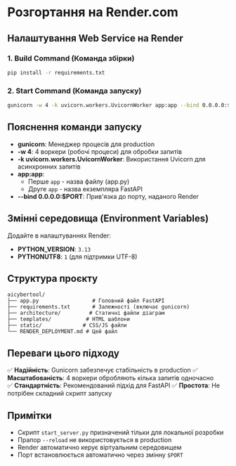 # Розгортання на Render.com

## Налаштування Web Service на Render

### 1. Build Command (Команда збірки)
```bash
pip install -r requirements.txt
```

### 2. Start Command (Команда запуску)
```bash
gunicorn -w 4 -k uvicorn.workers.UvicornWorker app:app --bind 0.0.0.0:$PORT
```

## Пояснення команди запуску

- **gunicorn**: Менеджер процесів для production
- **-w 4**: 4 воркери (робочі процеси) для обробки запитів
- **-k uvicorn.workers.UvicornWorker**: Використання Uvicorn для асинхронних запитів
- **app:app**: 
  - Перше `app` - назва файлу (app.py)
  - Друге `app` - назва екземпляра FastAPI
- **--bind 0.0.0.0:$PORT**: Прив'язка до порту, наданого Render

## Змінні середовища (Environment Variables)

Додайте в налаштуваннях Render:

- **PYTHON_VERSION**: `3.13`
- **PYTHONUTF8**: `1` (для підтримки UTF-8)

## Структура проєкту

```
aicybertool/
├── app.py                 # Головний файл FastAPI
├── requirements.txt       # Залежності (включає gunicorn)
├── architecture/         # Статичні файли діаграм
├── templates/           # HTML шаблони
├── static/             # CSS/JS файли
└── RENDER_DEPLOYMENT.md # Цей файл
```

## Переваги цього підходу

✅ **Надійність**: Gunicorn забезпечує стабільність в production
✅ **Масштабованість**: 4 воркери обробляють кілька запитів одночасно  
✅ **Стандартність**: Рекомендований підхід для FastAPI
✅ **Простота**: Не потрібен складний скрипт запуску

## Примітки

- Скрипт `start_server.py` призначений тільки для локальної розробки
- Прапор `--reload` не використовується в production
- Render автоматично керує віртуальним середовищем
- Порт встановлюється автоматично через змінну `$PORT`
